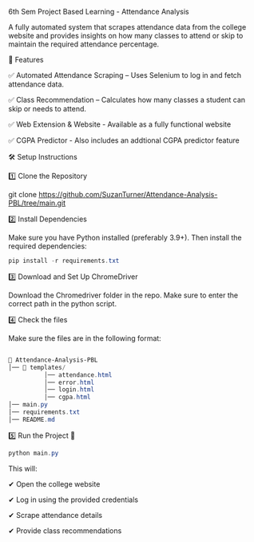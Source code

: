 6th Sem Project Based Learning - Attendance Analysis

A fully automated system that scrapes attendance data from the college website and provides insights on how many classes to attend or skip to maintain the required attendance percentage.

📌 Features

✅ Automated Attendance Scraping – Uses Selenium to log in and fetch attendance data.

✅ Class Recommendation – Calculates how many classes a student can skip or needs to attend.

✅ Web Extension & Website - Available as a fully functional website

✅ CGPA Predictor - Also includes an addtional CGPA predictor feature


🛠 Setup Instructions

1️⃣ Clone the Repository

git clone https://github.com/SuzanTurner/Attendance-Analysis-PBL/tree/main.git


2️⃣ Install Dependencies

Make sure you have Python installed (preferably 3.9+). Then install the required dependencies:

```powershell
pip install -r requirements.txt
```


3️⃣ Download and Set Up ChromeDriver

Download the Chromedriver folder in the repo. Make sure to enter the correct path in the python script.


4️⃣ Check the files

Make sure the files are in the following format:

```powershell

📂 Attendance-Analysis-PBL
│── 📂 templates/
          │── attendance.html
          │── error.html
          │── login.html
          │── cgpa.html
│── main.py                
│── requirements.txt        
│── README.md  
```

5️⃣ Run the Project 🚀

```powershell
python main.py
```

This will:

✔ Open the college website

✔ Log in using the provided credentials

✔ Scrape attendance details

✔ Provide class recommendations




